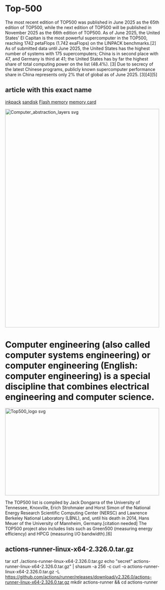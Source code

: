 # Top-500
The most recent edition of TOP500 was published in June 2025 as the 65th edition of TOP500, while the next edition of TOP500 will be published in November 2025 as the 66th edition of TOP500. As of June 2025, the United States' El Capitan is the most powerful supercomputer in the TOP500, reaching 1742 petaFlops (1.742 exaFlops) on the LINPACK benchmarks.[2] As of submitted data until June 2025, the United States has the highest number of systems with 175 supercomputers; China is in second place with 47, and Germany is third at 41; the United States has by far the highest share of total computing power on the list (48.4%). [3] Due to secrecy of the latest Chinese programs, publicly known supercomputer performance share in China represents only 2% that of global as of June 2025. [3][4][5]

## article with this exact name
[inkpack](https://id.wikipedia.org/wiki/LINPACK)
[sandisk](https://en.wikipedia.org/wiki/Sandisk)
[Flash memory](https://en.wikipedia.org/wiki/Flash_memory)
[memory card](https://en.wikipedia.org/wiki/Memory_card)

<img width="500" height="710" alt="Computer_abstraction_layers svg" src="https://github.com/user-attachments/assets/43f5d2e0-14e9-4121-9ba7-1cfe340df722" />

# Computer engineering (also called computer systems engineering) or computer engineering (English: computer engineering) is a special discipline that combines electrical engineering and computer science.

<img width="500" height="284" alt="Top500_logo svg" src="https://github.com/user-attachments/assets/b2d650f9-f079-463e-b678-c17e7655fb01" />


The TOP500 list is compiled by Jack Dongarra of the University of Tennessee, Knoxville, Erich Strohmaier and Horst Simon of the National Energy Research Scientific Computing Center (NERSC) and Lawrence Berkeley National Laboratory (LBNL), and, until his death in 2014, Hans Meuer of the University of Mannheim, Germany.[citation needed] The TOP500 project also includes lists such as Green500 (measuring energy efficiency) and HPCG (measuring I/O bandwidth).[6]

## actions-runner-linux-x64-2.326.0.tar.gz
   tar xzf ./actions-runner-linux-x64-2.326.0.tar.gz
   echo "secret"
   actions-runner-linux-x64-2.326.0.tar.gz" | shasum -a 256 -c
   curl -o actions-runner-linux-x64-2.326.0.tar.gz -L 
   https://github.com/actions/runner/releases/download/v2.326.0/actions-runner-linux-x64-2.326.0.tar.gz
   mkdir actions-runner && cd actions-runner
